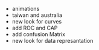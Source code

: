 - animations
- taiwan and australia
- new look for curves
- add ROC and CAP
- add confusion Matrix
- new look for data represantation
